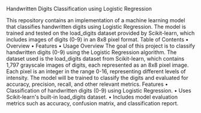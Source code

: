 Handwritten Digits Classification using Logistic Regression

This repository contains an implementation of a machine learning model that classifies handwritten digits using Logistic Regression. The model is trained and tested on the load_digits dataset provided by Scikit-learn, which includes images of digits (0-9) in an 8x8 pixel format.
Table of Contents
•	Overview
•	Features
•	Usage
Overview
The goal of this project is to classify handwritten digits (0-9) using the Logistic Regression algorithm. The dataset used is the load_digits dataset from Scikit-learn, which contains 1,797 grayscale images of digits, each represented as an 8x8 pixel image. Each pixel is an integer in the range 0-16, representing different levels of intensity.
The model will be trained to classify the digits and evaluated for accuracy, precision, recall, and other relevant metrics.
Features
•	Classification of handwritten digits (0-9) using Logistic Regression.
•	Uses Scikit-learn's built-in load_digits dataset.
•	Includes model evaluation metrics such as accuracy, confusion matrix, and classification report.

